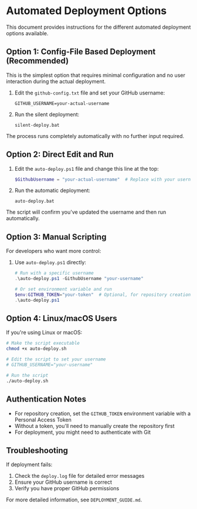 # Automated Deployment Options

This document provides instructions for the different automated deployment options available.

## Option 1: Config-File Based Deployment (Recommended)

This is the simplest option that requires minimal configuration and no user interaction during the actual deployment.

1. Edit the `github-config.txt` file and set your GitHub username:

   ```
   GITHUB_USERNAME=your-actual-username
   ```

2. Run the silent deployment:
   ```
   silent-deploy.bat
   ```

The process runs completely automatically with no further input required.

## Option 2: Direct Edit and Run

1. Edit the `auto-deploy.ps1` file and change this line at the top:

   ```powershell
   $GithubUsername = "your-actual-username"  # Replace with your username
   ```

2. Run the automatic deployment:
   ```
   auto-deploy.bat
   ```

The script will confirm you've updated the username and then run automatically.

## Option 3: Manual Scripting

For developers who want more control:

1. Use `auto-deploy.ps1` directly:

   ```powershell
   # Run with a specific username
   .\auto-deploy.ps1 -GithubUsername "your-username"

   # Or set environment variable and run
   $env:GITHUB_TOKEN="your-token"  # Optional, for repository creation
   .\auto-deploy.ps1
   ```

## Option 4: Linux/macOS Users

If you're using Linux or macOS:

```bash
# Make the script executable
chmod +x auto-deploy.sh

# Edit the script to set your username
# GITHUB_USERNAME="your-username"

# Run the script
./auto-deploy.sh
```

## Authentication Notes

- For repository creation, set the `GITHUB_TOKEN` environment variable with a Personal Access Token
- Without a token, you'll need to manually create the repository first
- For deployment, you might need to authenticate with Git

## Troubleshooting

If deployment fails:

1. Check the `deploy.log` file for detailed error messages
2. Ensure your GitHub username is correct
3. Verify you have proper GitHub permissions

For more detailed information, see `DEPLOYMENT_GUIDE.md`.
